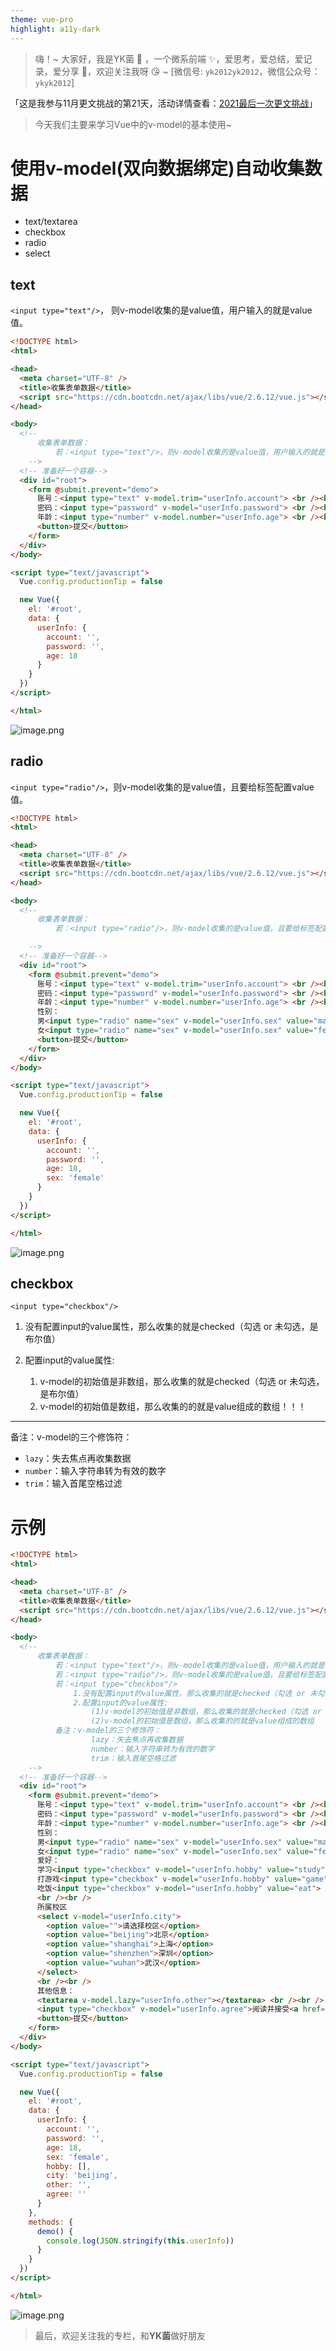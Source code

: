 ```yaml
---
theme: vue-pro
highlight: a11y-dark
---
```


> 嗨！~ 大家好，我是YK菌 🐷 ，一个微系前端 ✨，爱思考，爱总结，爱记录，爱分享 🏹，欢迎关注我呀 😘 ~ [微信号: `yk2012yk2012`，微信公众号：`ykyk2012`]


「这是我参与11月更文挑战的第21天，活动详情查看：[2021最后一次更文挑战](https://juejin.cn/post/7023643374569816095/ "https://juejin.cn/post/7023643374569816095/")」

> 今天我们主要来学习Vue中的v-model的基本使用~ 



# 使用v-model(双向数据绑定)自动收集数据

- text/textarea
- checkbox
- radio
- select

## text
`<input type="text"/>`， 则v-model收集的是value值，用户输入的就是value值。


```html
<!DOCTYPE html>
<html>

<head>
  <meta charset="UTF-8" />
  <title>收集表单数据</title>
  <script src="https://cdn.bootcdn.net/ajax/libs/vue/2.6.12/vue.js"></script>
</head>

<body>
  <!-- 
      收集表单数据：
          若：<input type="text"/>，则v-model收集的是value值，用户输入的就是value值。
    -->
  <!-- 准备好一个容器-->
  <div id="root">
    <form @submit.prevent="demo">
      账号：<input type="text" v-model.trim="userInfo.account"> <br /><br />
      密码：<input type="password" v-model="userInfo.password"> <br /><br />
      年龄：<input type="number" v-model.number="userInfo.age"> <br /><br />
      <button>提交</button>
    </form>
  </div>
</body>

<script type="text/javascript">
  Vue.config.productionTip = false

  new Vue({
    el: '#root',
    data: {
      userInfo: {
        account: '',
        password: '',
        age: 18
      }
    }
  })
</script>

</html>
```


![image.png](https://p1-juejin.byteimg.com/tos-cn-i-k3u1fbpfcp/e0d54330c7674aaebb740bf3a8bb6510~tplv-k3u1fbpfcp-watermark.image?)


## radio
`<input type="radio"/>`，则v-model收集的是value值，且要给标签配置value值。


```html
<!DOCTYPE html>
<html>

<head>
  <meta charset="UTF-8" />
  <title>收集表单数据</title>
  <script src="https://cdn.bootcdn.net/ajax/libs/vue/2.6.12/vue.js"></script>
</head>

<body>
  <!-- 
      收集表单数据：
          若：<input type="radio"/>，则v-model收集的是value值，且要给标签配置value值。

    -->
  <!-- 准备好一个容器-->
  <div id="root">
    <form @submit.prevent="demo">
      账号：<input type="text" v-model.trim="userInfo.account"> <br /><br />
      密码：<input type="password" v-model="userInfo.password"> <br /><br />
      年龄：<input type="number" v-model.number="userInfo.age"> <br /><br />
      性别：
      男<input type="radio" name="sex" v-model="userInfo.sex" value="male">
      女<input type="radio" name="sex" v-model="userInfo.sex" value="female"> <br /><br />
      <button>提交</button>
    </form>
  </div>
</body>

<script type="text/javascript">
  Vue.config.productionTip = false

  new Vue({
    el: '#root',
    data: {
      userInfo: {
        account: '',
        password: '',
        age: 18,
        sex: 'female'
      }
    }
  })
</script>

</html>
```

![image.png](https://p9-juejin.byteimg.com/tos-cn-i-k3u1fbpfcp/a3380a04284a4310a0a98e2a7ec3c167~tplv-k3u1fbpfcp-watermark.image?)


## checkbox
`<input type="checkbox"/>`

1.  没有配置input的value属性，那么收集的就是checked（勾选 or 未勾选，是布尔值）

2.  配置input的value属性:
    1) v-model的初始值是非数组，那么收集的就是checked（勾选 or 未勾选，是布尔值）
    2) v-model的初始值是数组，那么收集的的就是value组成的数组！！！



<hr>

备注：v-model的三个修饰符：

- `lazy`：失去焦点再收集数据
- `number`：输入字符串转为有效的数字
- `trim`：输入首尾空格过滤



# 示例

```html
<!DOCTYPE html>
<html>

<head>
  <meta charset="UTF-8" />
  <title>收集表单数据</title>
  <script src="https://cdn.bootcdn.net/ajax/libs/vue/2.6.12/vue.js"></script>
</head>

<body>
  <!-- 
      收集表单数据：
          若：<input type="text"/>，则v-model收集的是value值，用户输入的就是value值。
          若：<input type="radio"/>，则v-model收集的是value值，且要给标签配置value值。
          若：<input type="checkbox"/>
              1.没有配置input的value属性，那么收集的就是checked（勾选 or 未勾选，是布尔值）
              2.配置input的value属性:
                  (1)v-model的初始值是非数组，那么收集的就是checked（勾选 or 未勾选，是布尔值）
                  (2)v-model的初始值是数组，那么收集的的就是value组成的数组
          备注：v-model的三个修饰符：
                  lazy：失去焦点再收集数据
                  number：输入字符串转为有效的数字
                  trim：输入首尾空格过滤
    -->
  <!-- 准备好一个容器-->
  <div id="root">
    <form @submit.prevent="demo">
      账号：<input type="text" v-model.trim="userInfo.account"> <br /><br />
      密码：<input type="password" v-model="userInfo.password"> <br /><br />
      年龄：<input type="number" v-model.number="userInfo.age"> <br /><br />
      性别：
      男<input type="radio" name="sex" v-model="userInfo.sex" value="male">
      女<input type="radio" name="sex" v-model="userInfo.sex" value="female"> <br /><br />
      爱好：
      学习<input type="checkbox" v-model="userInfo.hobby" value="study">
      打游戏<input type="checkbox" v-model="userInfo.hobby" value="game">
      吃饭<input type="checkbox" v-model="userInfo.hobby" value="eat">
      <br /><br />
      所属校区
      <select v-model="userInfo.city">
        <option value="">请选择校区</option>
        <option value="beijing">北京</option>
        <option value="shanghai">上海</option>
        <option value="shenzhen">深圳</option>
        <option value="wuhan">武汉</option>
      </select>
      <br /><br />
      其他信息：
      <textarea v-model.lazy="userInfo.other"></textarea> <br /><br />
      <input type="checkbox" v-model="userInfo.agree">阅读并接受<a href="http://www.atguigu.com">《用户协议》</a>
      <button>提交</button>
    </form>
  </div>
</body>

<script type="text/javascript">
  Vue.config.productionTip = false

  new Vue({
    el: '#root',
    data: {
      userInfo: {
        account: '',
        password: '',
        age: 18,
        sex: 'female',
        hobby: [],
        city: 'beijing',
        other: '',
        agree: ''
      }
    },
    methods: {
      demo() {
        console.log(JSON.stringify(this.userInfo))
      }
    }
  })
</script>

</html>
```

![image.png](https://p3-juejin.byteimg.com/tos-cn-i-k3u1fbpfcp/87d52db0789345b7889646226a69c1da~tplv-k3u1fbpfcp-watermark.image?)


> 最后，欢迎关注我的专栏，和**YK菌**做好朋友
